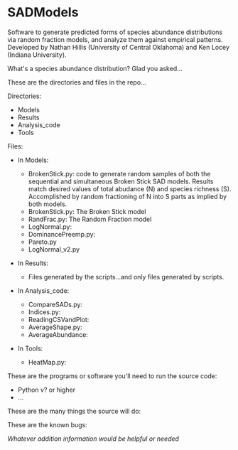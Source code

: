SADModels
=========

Software to generate predicted forms of species abundance distributions via random fraction models, and analyze them against empirical patterns.
Developed by Nathan Hillis (University of Central Oklahoma) and Ken Locey (Indiana University).

What's a species abundance distribution? Glad you asked...

These are the directories and files in the repo...

Directories:
  
* Models
* Results
* Analysis_code
* Tools

Files:

* In Models:
	* BrokenStick.py: code to generate random samples of both the sequential and simultaneous Broken Stick SAD models. Results match desired values of total abudance (N) and species richness (S). Accomplished by random fractioning of N into S parts as implied by both models.
	* BrokenStick.py: The Broken Stick model
	* RandFrac.py: The Random Fraction model
	* LogNormal.py: 
	* DominancePreemp.py:
	* Pareto.py
	* LogNormal_v2.py

* In Results:
	* Files generated by the scripts...and only files generated by scripts.


* In Analysis_code:
 	* CompareSADs.py:
	* Indices.py:
	* ReadingCSVandPlot:
	* AverageShape.py:
	* AverageAbundance:

* In Tools:
	* HeatMap.py:

	

These are the programs or software you'll need to run the source code: 

* Python v? or higher
* ...


These are the many things the source will do:

These are the known bugs:

*Whatever addition information would be helpful or needed*